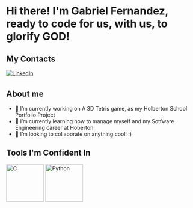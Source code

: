 # Hi there! I'm Gabriel Fernandez, ready to code for us, with us, to glorify GOD!
## My Contacts
<a href="https://www.linkedin.com/in/gabriel-fernandez-415609278/" target="_blank">
<img src=https://img.shields.io/badge/linkedin-%231E77B5.svg?&style=for-the-badge&logo=linkedin&logoColor=white alt=LinkedIn style="margin-bottom: 5px;" />
</a>

## About me
- 🔭 I’m currently working on A 3D Tetris game, as my Holberton School Portfolio Project
- 🌱 I’m currently learning how to manage myself and my Sotfware Engineering career at Hoberton
- 👯 I’m looking to collaborate on anything cool! :)
## Tools I'm Confident In
<img src=https://creazilla-store.fra1.digitaloceanspaces.com/cliparts/7829302/c-programming-language-clipart-md.png alt=C width=100/>
<img src=https://upload.wikimedia.org/wikipedia/commons/thumb/1/1f/Python_logo_01.svg/600px-Python_logo_01.svg.png?20210503135843 alt=Python width=100/>
